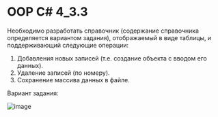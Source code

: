 # OOP C# 4_3.3
Необходимо разработать справочник (содержание справочника определяется
вариантом задания), отображаемый в виде таблицы, и поддерживающий следующие
операции:

1) Добавления новых записей (т.е. создание объекта с вводом его данных).
2) Удаление записей (по номеру).
3) Сохранение массива данных в файле.

Вариант задания:

![image](https://user-images.githubusercontent.com/101353578/233719734-58e58a8b-88c7-4eba-a09b-6a01c25d6a79.png)
